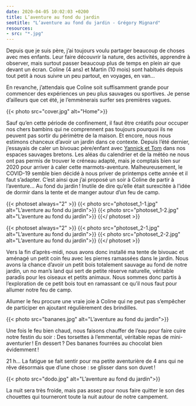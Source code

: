 ```yaml
---
date: 2020-04-05 10:02:03 +0200
title: L’aventure au fond du jardin
seotitle: "L’aventure au fond du jardin - Grégory Mignard"
resources:
- src: "*.jpg"
---
```


Depuis que je suis père, j’ai toujours voulu partager beaucoup de choses avec mes enfants. Leur faire découvrir la nature, des activités, apprendre à observer, mais surtout passer beaucoup plus de temps en plein air que devant un écran.
Coline (4 ans) et Martin (10 mois) sont habitués depuis tout petit à nous suivre un peu partout, en voyages, en van…

En revanche, j’attendais que Coline soit suffisamment grande pour commencer des expériences un peu plus sauvages ou sportives. Je pense d’ailleurs que cet été, je l’emmènerais surfer ses premières vagues.

{{< photo src="cover.jpg" alt="Home">}}

Sauf qu’en cette période de confinement, il faut être créatifs pour occuper nos chers bambins qui ne comprennent pas toujours pourquoi ils ne peuvent pas sortir du périmètre de la maison. Et encore, nous nous estimons chanceux d’avoir un jardin dans ce contexte.
Depuis l’été dernier, j’essayais de caler un bivouac père/enfant avec [Yannick et Tom](https://vadrouilles.co) dans nos espaces sauvages bretons. Les aléas du calendrier et de la météo ne nous ont pas permis de trouver le créneau adapté, mais je comptais bien sur 2020 pour arriver à caler cette marmots-aventure. Malheureusement, le COVID-19 semble bien décidé à nous priver de printemps cette année et il faut s’adapter. C’est ainsi que j’ai proposé un soir à Coline de partir à l’aventure… Au fond du jardin ! Inutile de dire qu’elle était surexcitée à l’idée de dormir dans la tente et de manger autour d’un feu de camp.

{{< photoset always="2" >}}
{{< photo src="photoset_1-1.jpg" alt="L’aventure au fond du jardin">}}
{{< photo src="photoset_1-2.jpg" alt="L’aventure au fond du jardin">}}
{{</ photoset >}}

{{< photoset always="2" >}}
{{< photo src="photoset_2-1.jpg" alt="L’aventure au fond du jardin">}}
{{< photo src="photoset_2-2.jpg" alt="L’aventure au fond du jardin">}}
{{</ photoset >}}

Vers la fin d’après-midi, nous avons donc installé ma tente de bivouac et aménagé un petit coin feu avec les pierres ramassées dans le jardin. Nous avons la chance d’avoir un petit bois totalement sauvage au fond de notre jardin, un no man’s land qui sert de petite réserve naturelle, véritable paradis pour les oiseaux et petits animaux. Nous sommes donc partis à l’exploration de ce petit bois tout en ramassant ce qu’il nous faut pour allumer notre feu de camp.

Allumer le feu procure une vraie joie à Coline qui ne peut pas s’empêcher de participer en ajoutant régulièrement des brindilles.

{{< photo src="bananes.jpg" alt="L’aventure au fond du jardin">}}

Une fois le feu bien chaud, nous faisons chauffer de l’eau pour faire cuire notre festin du soir : Des torsettes à l’emmental, véritable repas de mini-aventurier ! En dessert ? Des bananes fourrées au chocolat bien évidemment !

21 h… La fatigue se fait sentir pour ma petite aventurière de 4 ans qui ne rêve désormais que d’une chose : se glisser dans son duvet !

{{< photo src="dodo.jpg" alt="L’aventure au fond du jardin">}}

La nuit sera très froide, mais pas assez pour nous faire quitter le son des chouettes qui tourneront toute la nuit autour de notre campement.
